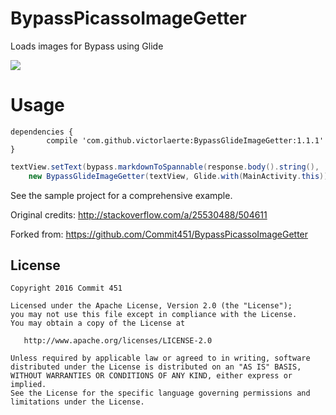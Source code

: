 # BypassPicassoImageGetter
Loads images for Bypass using Glide

[![](https://jitpack.io/v/victorlaerte/BypassGlideImageGetter.svg)](https://jitpack.io/#victorlaerte/BypassGlideImageGetter)

# Usage

```
dependencies {
        compile 'com.github.victorlaerte:BypassGlideImageGetter:1.1.1'
}
```      
```java
textView.setText(bypass.markdownToSpannable(response.body().string(), 
    new BypassGlideImageGetter(textView, Glide.with(MainActivity.this))));
```
See the sample project for a comprehensive example.

Original credits: http://stackoverflow.com/a/25530488/504611

Forked from: https://github.com/Commit451/BypassPicassoImageGetter

License
--------

    Copyright 2016 Commit 451

    Licensed under the Apache License, Version 2.0 (the "License");
    you may not use this file except in compliance with the License.
    You may obtain a copy of the License at

       http://www.apache.org/licenses/LICENSE-2.0

    Unless required by applicable law or agreed to in writing, software
    distributed under the License is distributed on an "AS IS" BASIS,
    WITHOUT WARRANTIES OR CONDITIONS OF ANY KIND, either express or implied.
    See the License for the specific language governing permissions and
    limitations under the License.
